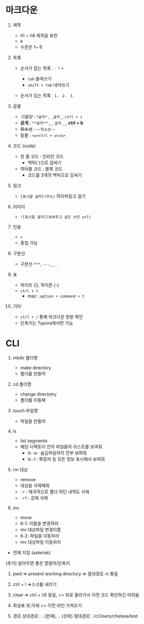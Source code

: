 # 마크다운


1. 제목

    - h1 ~ h6 제목을 표현
    - `#`
    - 수준은 1~ 6


2. 목록

    - 순서가 없는 목록 : `-` `*` `+`
        - `tab` 들여쓰기
        - `shift + tab` 내어쓰기

    - 순서가 있는 목록 : `1. ` `2. ` `3. `


3. 글꼴

    - *기울임* : `*글자*` , `_글자_`, `ctrl + i`
    - **굵게** : `**글자**` ,`__글자__`, **ctrl + b**
    - ~~취소선~~ : `~~취소선~~` 
    - 밑줄 : `<u>ctrl + u</u>`


4. 코드 (code)

    - 한 줄 코드 : 인라인 코드
        - 백틱(`)으로 감싸기
    - 여러줄 코드 : 블록 코드
        - 코드를 3개의 백틱으로 감싸기


5. 링크

    - `[표시할 글자](주소)` 하이퍼링크 걸기


6. 이미지

    - `![표시할 글자](보여주고 싶은 사진 url)`


7. 인용

    - `>`
    - 중첩 가능


8. 구분선

    - 구분선 `***`, `---`,`___`


9. 표 

    - 파이프 (|), 하이픈 (-)
    - `ctrl + t`
        - mac : `option + command + t`


10. 기타
    - `ctrl + /` 통해 마크다운 원본 확인
    - 단축키는 Typora에서만 가능



# CLI




1. mkdir 폴더명
   - make directory
   - 폴더를 만들어


2. cd 폴더명
   - change directotry
   - 폴더를 이동해


3. touch 파일명
   - 파일을 만들어


4. ls
    - list segments
    - 해당 디렉토리 안의 파일들의 리스트를 보여줘
        - ls -a : 숨김파일까지 전부 보여줘
        - ls -l : 확장자 등 모든 정보 표시해서 보여줘

5. rm 대상
    - remove
    - 대상을 삭제해줘
    - `-r` : 재귀적으로 폴더 하단 내역도 삭제
    - `-rf` : 강제 삭제

6. mv
   - move
   - 6-1. 이름을 변경하라
   - mv 대상파일 변경이름
   - 6-2. 파일을 이동하라
   - mv 대상파일 이동위치

* 전체 지칭 (asterisk)

(추가) 알아두면 좋은 명령어/단축키

1. pwd
   => present working directory
   => 절대경로 시 좋음

2. ctrl + l
   =>스크롤 내리기

3. clear
   => ctrl + l과 동일,
   => 위로 올라가서 이전 코드 확인하긴 어려움

4. 화살표 위,아래
   => 이전 라인 가져오기

5. 경로
   상대경로 : . (현재), .. (상위)
   절대경로 : /c/Users/chelsea/test